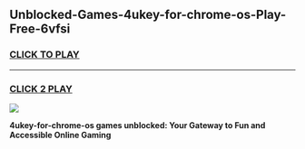 
## Unblocked-Games-4ukey-for-chrome-os-Play-Free-6vfsi
<h3>
<a href="https://premium76.site?title=4ukey-for-chrome-os&ref=18A1">CLICK TO PLAY</a></h3>
<hr>

<h3>
<a href="https://premium76.site?title=4ukey-for-chrome-os&ref=18A1">CLICK 2 PLAY</a>
  
</h3>

<a href="https://premium76.site?title=4ukey-for-chrome-os&ref=18A1"><img src="https://clearcache.store/games.png"></a>


**4ukey-for-chrome-os games unblocked: Your Gateway to Fun and Accessible Online Gaming**
